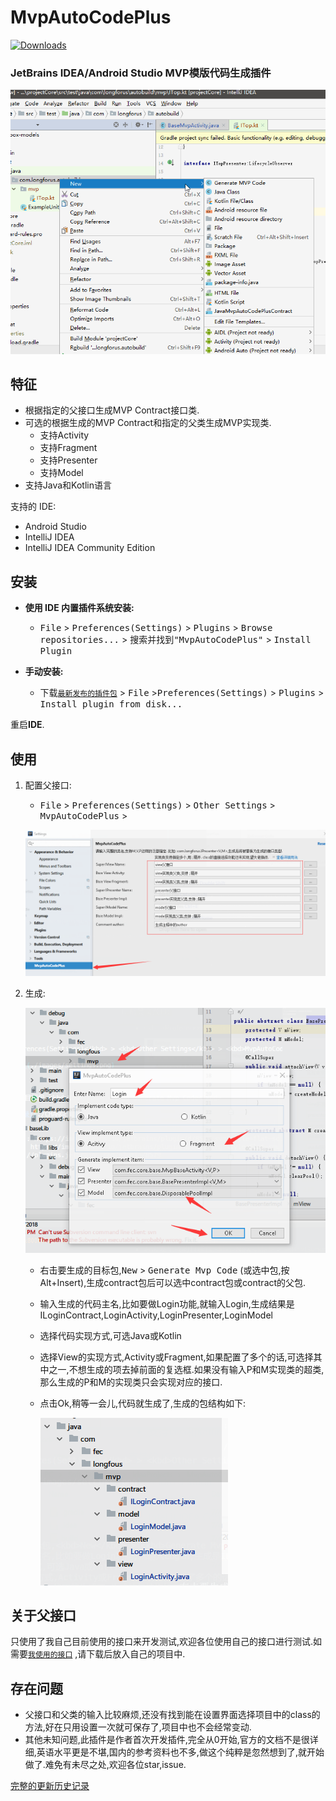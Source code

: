 

MvpAutoCodePlus
=================

[![Downloads][downloads-img]][plugin]

### JetBrains IDEA/Android Studio MVP模版代码生成插件

![screenshots](./images/mvp.gif)

特征
----
- 根据指定的父接口生成MVP Contract接口类.
- 可选的根据生成的MVP Contract和指定的父类生成MVP实现类.
  - 支持Activity
  - 支持Fragment
  - 支持Presenter
  - 支持Model
- 支持Java和Kotlin语言

支持的 IDE:
- Android Studio
- IntelliJ IDEA
- IntelliJ IDEA Community Edition

安装
----
- **使用 IDE 内置插件系统安装:**
  - <kbd>File</kbd> > <kbd>Preferences(Settings)</kbd> > <kbd>Plugins</kbd> > <kbd>Browse repositories...</kbd> > <kbd>搜索并找到"MvpAutoCodePlus"</kbd> > <kbd>Install Plugin</kbd>

- **手动安装:**
  - 下载[`最新发布的插件包`][latest-release] > <kbd>File</kbd> ><kbd>Preferences(Settings)</kbd> > <kbd>Plugins</kbd> > <kbd>Install plugin from disk...</kbd>

重启**IDE**.

使用
----

1. 配置父接口:

   -  <kbd>File</kbd> > <kbd>Preferences(Settings)</kbd> > <kbd>Other Settings</kbd> > <kbd>MvpAutoCodePlus</kbd> > 

     ![settings](./images/settings.png)

2. 生成:

   ![use1](./images/use1.png)

   - 右击要生成的目标包,<kbd>New</kbd> > <kbd>Generate Mvp Code</kbd> (或选中包,按Alt+Insert),生成contract包后可以选中contract包或contract的父包.

   - 输入生成的代码主名,比如要做Login功能,就输入Login,生成结果是ILoginContract,LoginActivity,LoginPresenter,LoginModel

   - 选择代码实现方式,可选Java或Kotlin

   - 选择View的实现方式,Activity或Fragment,如果配置了多个的话,可选择其中之一,不想生成的项去掉前面的复选框.如果没有输入P和M实现类的超类,那么生成的P和M的实现类只会实现对应的接口.

   - 点击Ok,稍等一会儿,代码就生成了,生成的包结构如下:

     ![use2](./images/use2.png)

## 关于父接口

只使用了我自己目前使用的接口来开发测试,欢迎各位使用自己的接口进行测试.如需要[`我使用的接口`][my_interface] ,请下载后放入自己的项目中.

## 存在问题

- 父接口和父类的输入比较麻烦,还没有找到能在设置界面选择项目中的class的方法,好在只用设置一次就可保存了,项目中也不会经常变动.
- 其他未知问题,此插件是作者首次开发插件,完全从0开始,官方的文档不是很详细,英语水平更是不堪,国内的参考资料也不多,做这个纯粹是忽然想到了,就开始做了.难免有未尽之处,欢迎各位star,issue.


[完整的更新历史记录](./CHANGELOG.md)


[latest-release]: https://plugins.jetbrains.com/plugin/10907-mvpautocodeplus
[downloads-img]: https://img.shields.io/jetbrains/plugin/d/8579.svg?style=flat-square
[plugin]: https://plugins.jetbrains.com/plugin/10907-mvpautocodeplus
[my_interface]:https://github.com/longforus/MVPExample
